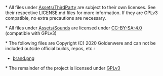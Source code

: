 \* All files under [Assets/ThirdParty](Assets/ThirdParty) are subject to their own licenses. See their respective LICENSE.md files for more information. If they are GPLv3 compatible, no extra precautions are necessary.

\* All files under [Assets/Sounds](Assets/Sounds) are licensed under [CC-BY-SA-4.0](CC-BY-SA-4.0.md) (compatible with GPLv3)

\* The following files are Copyright (C) 2020 Goldenwere and can not be included outside official builds, repos, etc.:
- [brand.png](Assets/Textures/Other/brand.png)

\* The remainder of the project is licensed under [GPLv3](GPLv3.md)